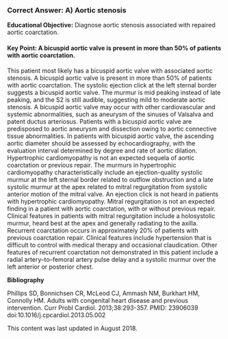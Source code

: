 
### Correct Answer: A) Aortic stenosis 

**Educational Objective:** Diagnose aortic stenosis associated with repaired aortic coarctation.

#### **Key Point:** A bicuspid aortic valve is present in more than 50% of patients with aortic coarctation.

This patient most likely has a bicuspid aortic valve with associated aortic stenosis. A bicuspid aortic valve is present in more than 50% of patients with aortic coarctation. The systolic ejection click at the left sternal border suggests a bicuspid aortic valve. The murmur is mid peaking instead of late peaking, and the S2 is still audible, suggesting mild to moderate aortic stenosis. A bicuspid aortic valve may occur with other cardiovascular and systemic abnormalities, such as aneurysm of the sinuses of Valsalva and patent ductus arteriosus. Patients with a bicuspid aortic valve are predisposed to aortic aneurysm and dissection owing to aortic connective tissue abnormalities. In patients with bicuspid aortic valve, the ascending aortic diameter should be assessed by echocardiography, with the evaluation interval determined by degree and rate of aortic dilation.
Hypertrophic cardiomyopathy is not an expected sequela of aortic coarctation or previous repair. The murmurs in hypertrophic cardiomyopathy characteristically include an ejection-quality systolic murmur at the left sternal border related to outflow obstruction and a late systolic murmur at the apex related to mitral regurgitation from systolic anterior motion of the mitral valve. An ejection click is not heard in patients with hypertrophic cardiomyopathy.
Mitral regurgitation is not an expected finding in a patient with aortic coarctation, with or without previous repair. Clinical features in patients with mitral regurgitation include a holosystolic murmur, heard best at the apex and generally radiating to the axilla.
Recurrent coarctation occurs in approximately 20% of patients with previous coarctation repair. Clinical features include hypertension that is difficult to control with medical therapy and occasional claudication. Other features of recurrent coarctation not demonstrated in this patient include a radial artery–to–femoral artery pulse delay and a systolic murmur over the left anterior or posterior chest.

**Bibliography**

Phillips SD, Bonnichsen CR, McLeod CJ, Ammash NM, Burkhart HM, Connolly HM. Adults with congenital heart disease and previous intervention. Curr Probl Cardiol. 2013;38:293-357. PMID: 23906039 doi:10.1016/j.cpcardiol.2013.05.002

This content was last updated in August 2018.